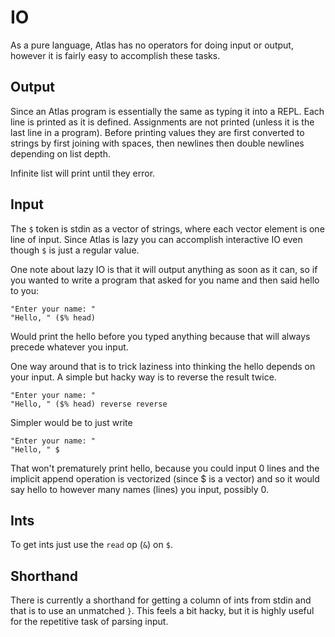 # IO

As a pure language, Atlas has no operators for doing input or output, however it is fairly easy to accomplish these tasks.

## Output

Since an Atlas program is essentially the same as typing it into a REPL. Each line is printed as it is defined. Assignments are not printed (unless it is the last line in a program). Before printing values they are first converted to strings by first joining with spaces, then newlines then double newlines depending on list depth.

Infinite list will print until they error.

## Input

The `$` token is stdin as a vector of strings, where each vector element is one line of input. Since Atlas is lazy you can accomplish interactive IO even though `$` is just a regular value.

One note about lazy IO is that it will output anything as soon as it can, so if you wanted to write a program that asked for you name and then said hello to you:

    "Enter your name: "
    "Hello, " ($% head)

Would print the hello before you typed anything because that will always precede whatever you input.

One way around that is to trick laziness into thinking the hello depends on your input. A simple but hacky way is to reverse the result twice.

    "Enter your name: "
    "Hello, " ($% head) reverse reverse

Simpler would be to just write

    "Enter your name: "
    "Hello, " $

That won't prematurely print hello, because you could input 0 lines and the implicit append operation is vectorized (since $ is a vector) and so it would say hello to however many names (lines) you input, possibly 0.

## Ints

To get ints just use the `read` op (`&`) on `$`.

## Shorthand

There is currently a shorthand for getting a column of ints from stdin and that is to use an unmatched `}`. This feels a bit hacky, but it is highly useful for the repetitive task of parsing input.

